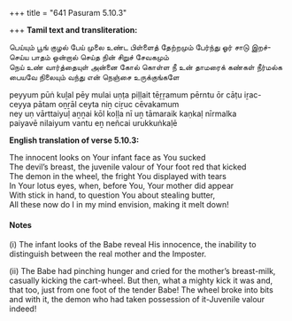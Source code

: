 +++
title = "641 Pasuram 5.10.3"

+++
**Tamil text and transliteration:**

பெய்யும் பூங் குழல் பேய் முலை உண்ட பிள்ளைத் தேற்றமும் பேர்ந்து ஓர் சாடு இறச்-  
செய்ய பாதம் ஒன்றால் செய்த நின் சிறுச் சேவகமும்  
நெய் உண் வார்த்தையுள் அன்னை கோல் கொள்ள நீ உன் தாமரைக் கண்கள் நீர்மல்க  
பையவே நிலையும் வந்து என் நெஞ்சை உருக்குங்களே

peyyum pūṅ kuḻal pēy mulai uṇṭa piḷḷait tēṟṟamum pērntu ōr cāṭu iṟac-  
ceyya pātam oṉṟāl ceyta niṉ ciṟuc cēvakamum  
ney uṇ vārttaiyuḷ aṉṉai kōl koḷḷa nī uṉ tāmaraik kaṇkaḷ nīrmalka  
paiyavē nilaiyum vantu eṉ neñcai urukkuṅkaḷē

**English translation of verse 5.10.3:**

The innocent looks on Your infant face as You sucked  
The devil’s breast, the juvenile valour of Your foot red that kicked  
The demon in the wheel, the fright You displayed with tears  
In Your lotus eyes, when, before You, Your mother did appear  
With stick in hand, to question You about stealing butter,  
All these now do I in my mind envision, making it melt down!

#### Notes

\(i\) The infant looks of the Babe reveal His innocence, the inability to distinguish between the real mother and the Imposter.

\(ii\) The Babe had pinching hunger and cried for the mother’s breast-milk, casually kicking the cart-wheel. But then, what a mighty kick it was and, that too, just from one foot of the tender Babe! The wheel broke into bits and with it, the demon who had taken possession of it-Juvenile valour indeed!


